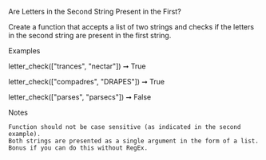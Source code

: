 Are Letters in the Second String Present in the First?

Create a function that accepts a list of two strings and checks if the letters
in the second string are present in the first string.

Examples

letter_check(["trances", "nectar"]) ➞ True

letter_check(["compadres", "DRAPES"]) ➞ True

letter_check(["parses", "parsecs"]) ➞ False

Notes

    Function should not be case sensitive (as indicated in the second example).
    Both strings are presented as a single argument in the form of a list.
    Bonus if you can do this without RegEx.